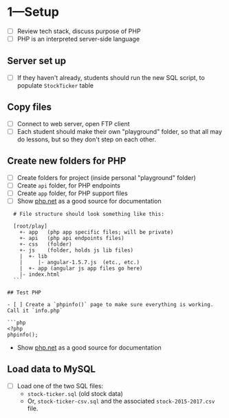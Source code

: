 # 1—Setup

  - [ ] Review tech stack, discuss purpose of PHP
  - [ ] PHP is an interpreted server-side language

## Server set up
  - [ ] If they haven't already, students should run the new SQL script, to
    populate `StockTicker` table

## Copy files

  - [ ] Connect to web server, open FTP client
  - [ ] Each student should make their own "playground" folder, so that all may
        do lessons, but so they don't step on each other.

## Create new folders for PHP

  - [ ] Create folders for project (inside personal "playground" folder)
  - [ ] Create `api` folder, for PHP endpoints
  - [ ] Create `app` folder, for PHP support files
  - [ ] Show [php.net](http://php.net/docs.php) as a good source for documentation
  
  ```
    # File structure should look something like this:
    
    [root/play]
      +- app   (php app specific files; will be private)
      +- api   (php api endpoints files)
      +- css   (folder)
      +- js    (folder, holds js lib files)
      |  +- lib
	  |     |- angular-1.5.7.js  (etc., etc.)
      |  +- app (angular js app files go here)
      |- index.html
    ```

## Test PHP

  - [ ] Create a `phpinfo()` page to make sure everything is working. Call it `info.php`
  
  ```php
  <?php
  phpinfo();
  ```
  - Show [php.net](http://php.net/docs.php) as a good source for documentation
  
## Load data to MySQL

  - [ ] Load one of the two SQL files:
      * `stock-ticker.sql` (old stock data)
      * Or, `stock-ticker-csv.sql` and the associated `stock-2015-2017.csv` file.
